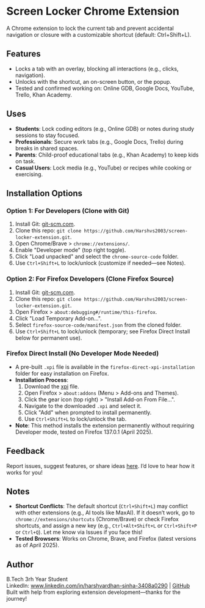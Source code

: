 # Screen Locker Chrome Extension
A Chrome extension to lock the current tab and prevent accidental navigation or closure with a customizable shortcut (default: Ctrl+Shift+L).

## Features
- Locks a tab with an overlay, blocking all interactions (e.g., clicks, navigation).
- Unlocks with the shortcut, an on-screen button, or the popup.
- Tested and confirmed working on: Online GDB, Google Docs, YouTube, Trello, Khan Academy.

## Uses
- **Students**: Lock coding editors (e.g., Online GDB) or notes during study sessions to stay focused.
- **Professionals**: Secure work tabs (e.g., Google Docs, Trello) during breaks in shared spaces.
- **Parents**: Child-proof educational tabs (e.g., Khan Academy) to keep kids on task.
- **Casual Users**: Lock media (e.g., YouTube) or recipes while cooking or exercising.

## Installation Options
### Option 1: For Developers (Clone with Git)
1. Install Git: [git-scm.com](https://git-scm.com/downloads).
2. Clone this repo: `git clone https://github.com/Harshvs2003/screen-locker-extension.git`.
3. Open Chrome/Brave > `chrome://extensions/`.
4. Enable "Developer mode" (top right toggle).
5. Click "Load unpacked" and select the `chrome-source-code` folder.
6. Use `Ctrl+Shift+L` to lock/unlock (customize if needed—see Notes).

### Option 2: For Firefox Developers (Clone Firefox Source)
1. Install Git: [git-scm.com](https://git-scm.com/downloads).
2. Clone this repo: `git clone https://github.com/Harshvs2003/screen-locker-extension.git`.
3. Open Firefox > `about:debugging#/runtime/this-firefox`.
4. Click "Load Temporary Add-on…".
5. Select `firefox-source-code/manifest.json` from the cloned folder.
6. Use `Ctrl+Shift+L` to lock/unlock (temporary; see Firefox Direct Install below for permanent use).

### Firefox Direct Install (No Developer Mode Needed)
- A pre-built `.xpi` file is available in the `firefox-direct-xpi-installation` folder for easy installation on Firefox.
- **Installation Process**:
  1. Download the [xpi](https://github.com/Harshvs2003/screen-locker-extension/raw/main/firefox-direct-xpi-installation) file.
  2. Open Firefox > `about:addons` (Menu > Add-ons and Themes).
  3. Click the gear icon (top right) > "Install Add-on From File…".
  4. Navigate to the downloaded `.xpi` and select it.
  5. Click "Add" when prompted to install permanently.
  6. Use `Ctrl+Shift+L` to lock/unlock the tab.
- **Note**: This method installs the extension permanently without requiring Developer mode, tested on Firefox 137.0.1 (April 2025).

## Feedback
Report issues, suggest features, or share ideas [here](https://github.com/Harshvs2003/screen-locker-extension/issues). I’d love to hear how it works for you!

## Notes
- **Shortcut Conflicts**: The default shortcut (`Ctrl+Shift+L`) may conflict with other extensions (e.g., AI tools like MaxAI). If it doesn’t work, go to `chrome://extensions/shortcuts` (Chrome/Brave) or check Firefox shortcuts, and assign a new key (e.g., `Ctrl+Alt+Shift+L` or `Ctrl+Shift+P` or `Ctrl+Q`). Let me know via Issues if you face this!
- **Tested Browsers**: Works on Chrome, Brave, and Firefox (latest versions as of April 2025).

## Author
B.Tech 3rh Year Student  
LinkedIn: www.linkedin.com/in/harshvardhan-sinha-3408a0290 | [GitHub](https://github.com/Harshvs2003)  
Built with help from exploring extension development—thanks for the journey!
